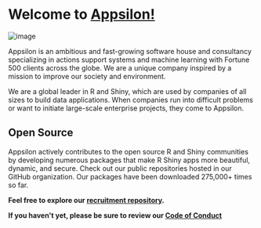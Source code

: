 # Welcome to [Appsilon!](https://appsilon.com) 

 ![image](https://uploads-ssl.webflow.com/646b5ba4b9e3c779d4c36534/652f80120bb4d9041f471177_Banner_What_Mark.jpg)

Appsilon is an ambitious and fast-growing software house and consultancy specializing in actions support systems and machine learning with Fortune 500 clients across the globe. We are a unique company inspired by a mission to improve our society and environment. 

We are a global leader in R and Shiny, which are used by companies of all sizes to build data applications. When companies run into difficult problems or want to initiate large-scale enterprise projects, they come to Appsilon.

## Open Source

Appsilon actively contributes to the open source R and Shiny communities by developing numerous packages that make R Shiny apps more beautiful, dynamic, and secure. Check out our public repositories hosted in our GitHub organization.
Our packages have been downloaded 275,000+ times so far.

**Feel free to explore our [recruitment repository](https://github.com/Appsilon/recruitment).**

**If you haven't yet, please be sure to review our [Code of Conduct](https://appsilon.com/code-of-conduct)**

